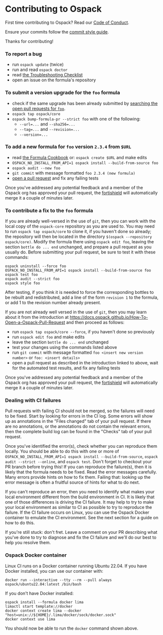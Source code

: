 # Contributing to Ospack

First time contributing to Ospack? Read our [Code of Conduct](https://github.com/Ospack/.github/blob/HEAD/CODE_OF_CONDUCT.md#code-of-conduct).

Ensure your commits follow the [commit style guide](https://docs.ospack.github.io/Formula-Cookbook#commit).

Thanks for contributing!

### To report a bug

* run `ospack update` (twice)
* run and read `ospack doctor`
* read [the Troubleshooting Checklist](https://docs.ospack.github.io/Troubleshooting)
* open an issue on the formula's repository

### To submit a version upgrade for the `foo` formula

* check if the same upgrade has been already submitted by [searching the open pull requests for `foo`](https://github.com/ospack/core/pulls?utf8=✓&q=is%3Apr+is%3Aopen+foo).
* `ospack tap ospack/core`
* `ospack bump-formula-pr --strict foo` with one of the following:
  * `--url=...` and `--sha256=...`
  * `--tag=...` and `--revision=...`
  * `--version=...`

### To add a new formula for `foo` version `2.3.4` from `$URL`

* read [the Formula Cookbook](https://docs.ospack.github.io/Formula-Cookbook) or: `ospack create $URL` and make edits
* `OSPACK_NO_INSTALL_FROM_API=1 ospack install --build-from-source foo`
* `ospack audit --new foo`
* `git commit` with message formatted `foo 2.3.4 (new formula)`
* [open a pull request](https://docs.ospack.github.io/How-To-Open-a-Ospack-Pull-Request) and fix any failing tests

Once you've addressed any potential feedback and a member of the Ospack org has approved your pull request, the [fortishield](https://github.com/fortishield) will automatically merge it a couple of minutes later.

### To contribute a fix to the `foo` formula

If you are already well-versed in the use of `git`, then you can work with the local
copy of the `ospack-core` repository as you are used to. You may need to run
`ospack tap ospack/core` to clone it, if you haven't done so already; the repository
will then be located in the directory `$(ospack --repository ospack/core)`.
Modify the formula there using `ospack edit foo`,
leaving the section `bottle do ... end` unchanged, and prepare a pull request
as you usually do.  Before submitting your pull request, be sure to test it
with these commands:

```
ospack uninstall --force foo
OSPACK_NO_INSTALL_FROM_API=1 ospack install --build-from-source foo
ospack test foo
ospack audit --strict foo
ospack style foo
```

After testing, if you think it is needed to force the corresponding bottles to be
rebuilt and redistributed, add a line of the form `revision 1` to the formula,
or add 1 to the revision number already present.

If you are not already well versed in the use of `git`, then you may learn
about it from the introduction at
https://docs.ospack.github.io/How-To-Open-a-Ospack-Pull-Request and then proceed as
follows:

* run `ospack tap ospack/core --force`, if you haven't done so previously
* run `ospack edit foo` and make edits
* leave the section `bottle do ... end` unchanged
* test your changes using the commands listed above
* run `git commit` with message formatted `foo <insert new version number>` or `foo: <insert details>`
* open a pull request as described in the introduction linked to above, wait for the automated test results, and fix any failing tests

Once you've addressed any potential feedback and a member of the Ospack org has approved your pull request, the [fortishield](https://github.com/fortishield) will automatically merge it a couple of minutes later.

### Dealing with CI failures

Pull requests with failing CI should not be merged, so the failures will need to be fixed. Start by looking for errors in the CI log. Some errors will show up as annotations in the "Files changed" tab of your pull request. If there are no annotations, or the annotations do not contain the relevant errors, then the complete build log can be found in the "Checks" tab of your pull request.

Once you've identified the error(s), check whether you can reproduce them locally. You should be able to do this with one or more of `OSPACK_NO_INSTALL_FROM_API=1 ospack install --build-from-source`, `ospack audit --strict --online`, and `ospack test`. Don't forget to checkout your PR branch before trying this! If you can reproduce the failure(s), then it is likely that the formula needs to be fixed. Read the error messages carefully. Many errors provide hints on how to fix them. Failing that: looking up the error message is often a fruitful source of hints for what to do next.

If you can't reproduce an error, then you need to identify what makes your local environment different from the build environment in CI. It is likely that one of those differences is driving the CI failure. It may help to try to make your local environment as similar to CI as possible to try to reproduce the failure. If the CI failure occurs on Linux, you can use the Ospack Docker container to emulate the CI environment. See the next section for a guide on how to do this.

If you're still stuck: don't fret. Leave a comment on your PR describing what you've done to try to diagnose and fix the CI failure and we'll do our best to help you resolve them.

### Ospack Docker container

Linux CI runs on a Docker container running Ubuntu 22.04. If you have Docker installed, you can use our container with:

```
docker run --interactive --tty --rm --pull always ospack/ubuntu22.04:latest /bin/bash
```

If you don't have Docker installed:

```
ospack install --formula docker lima
limactl start template://docker
docker context create lima --docker "host=unix://${HOME}/.lima/docker/sock/docker.sock"
docker context use lima
```

You should now be able to run the `docker` command shown above.
